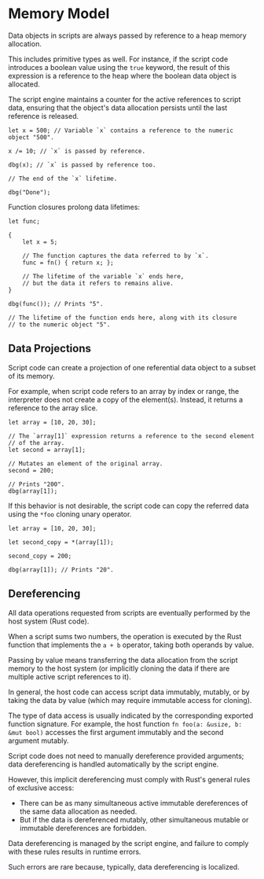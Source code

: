 <!------------------------------------------------------------------------------
  This file is part of "Ad Astra", an embeddable scripting programming
  language platform.

  This work is proprietary software with source-available code.

  To copy, use, distribute, or contribute to this work, you must agree to
  the terms of the General License Agreement:

  https://github.com/Eliah-Lakhin/ad-astra/blob/master/EULA.md

  The agreement grants a Basic Commercial License, allowing you to use
  this work in non-commercial and limited commercial products with a total
  gross revenue cap. To remove this commercial limit for one of your
  products, you must acquire a Full Commercial License.

  If you contribute to the source code, documentation, or related materials,
  you must grant me an exclusive license to these contributions.
  Contributions are governed by the "Contributions" section of the General
  License Agreement.

  Copying the work in parts is strictly forbidden, except as permitted
  under the General License Agreement.

  If you do not or cannot agree to the terms of this Agreement,
  do not use this work.

  This work is provided "as is", without any warranties, express or implied,
  except where such disclaimers are legally invalid.

  Copyright (c) 2024 Ilya Lakhin (Илья Александрович Лахин).
  All rights reserved.
------------------------------------------------------------------------------->

# Memory Model

Data objects in scripts are always passed by reference to a heap memory
allocation.

This includes primitive types as well. For instance, if the script code
introduces a boolean value using the `true` keyword, the result of this
expression is a reference to the heap where the boolean data object is
allocated.

The script engine maintains a counter for the active references to script data,
ensuring that the object's data allocation persists until the last reference is
released.

```adastra
let x = 500; // Variable `x` contains a reference to the numeric object "500".

x /= 10; // `x` is passed by reference.

dbg(x); // `x` is passed by reference too.

// The end of the `x` lifetime.

dbg("Done");
```

Function closures prolong data lifetimes:

```adastra
let func;

{
    let x = 5;
    
    // The function captures the data referred to by `x`.
    func = fn() { return x; };
    
    // The lifetime of the variable `x` ends here,
    // but the data it refers to remains alive.
}

dbg(func()); // Prints "5".

// The lifetime of the function ends here, along with its closure
// to the numeric object "5".
```

## Data Projections

Script code can create a projection of one referential data object to a subset
of its memory.

For example, when script code refers to an array by index or range, the
interpreter does not create a copy of the element(s). Instead, it returns a
reference to the array slice.

```adastra
let array = [10, 20, 30];

// The `array[1]` expression returns a reference to the second element
// of the array.
let second = array[1];

// Mutates an element of the original array.
second = 200;

// Prints "200".
dbg(array[1]);
```

If this behavior is not desirable, the script code can copy the referred data
using the `*foo` cloning unary operator.

```adastra
let array = [10, 20, 30];

let second_copy = *(array[1]);

second_copy = 200;

dbg(array[1]); // Prints "20".
```

## Dereferencing

All data operations requested from scripts are eventually performed by the host
system (Rust code).

When a script sums two numbers, the operation is executed by the Rust function
that implements the `a + b` operator, taking both operands by value.

Passing by value means transferring the data allocation from the script memory
to the host system (or implicitly cloning the data if there are multiple active
script references to it).

In general, the host code can access script data immutably, mutably, or by
taking the data by value (which may require immutable access for cloning).

The type of data access is usually indicated by the corresponding exported
function signature. For example, the host function
`fn foo(a: &usize, b: &mut bool)` accesses the first argument immutably and the
second argument mutably.

Script code does not need to manually dereference provided arguments; data
dereferencing is handled automatically by the script engine.

However, this implicit dereferencing must comply with Rust's general rules of
exclusive access:

- There can be as many simultaneous active immutable dereferences of the same
  data allocation as needed.
- But if the data is dereferenced mutably, other simultaneous mutable or
  immutable dereferences are forbidden.

Data dereferencing is managed by the script engine, and failure to comply with
these rules results in runtime errors.

Such errors are rare because, typically, data dereferencing is localized.
